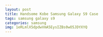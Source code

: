 ```yaml
---
layout: post
title: Handsome Kobe Samsung Galaxy S9 Case
tags: samsung galaxy s9
categories: samsung
img: 1eRLmlX5dpdwVmA5EysIZBs0wO5JDYXYQ
---
```

